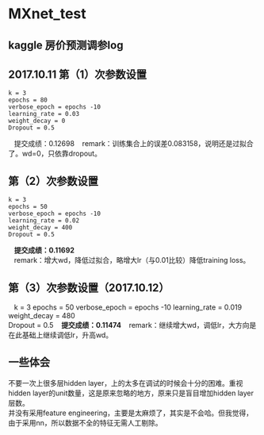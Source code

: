 # MXnet_test
## kaggle 房价预测调参log
## 2017.10.11 第（1）次参数设置
    k = 3
    epochs = 80
    verbose_epoch = epochs -10
    learning_rate = 0.03
    weight_decay = 0
    Dropout = 0.5
    提交成绩：0.12698
    remark：训练集合上的误差0.083158，说明还是过拟合了。wd=0，只依靠dropout。  

## 第（2）次参数设置
    k = 3
    epochs = 50
    verbose_epoch = epochs -10
    learning_rate = 0.02
    weight_decay = 400
    Dropout = 0.5
    **提交成绩：0.11692**  
    remark：增大wd，降低过拟合，略增大lr（与0.01比较）降低training loss。
## 第（3）次参数设置（2017.10.12）
    k = 3
    epochs = 50
    verbose_epoch = epochs -10
    learning_rate = 0.019
    weight_decay = 480  
    Dropout = 0.5
    **提交成绩：0.11474** 
    remark：继续增大wd，调低lr，大方向是在此基础上继续调低lr，升高wd。




## 一些体会
不要一次上很多层hidden layer，上的太多在调试的时候会十分的困难。重视hidden layer的unit数量，这是原来忽略的地方，原来只是盲目增加hidden layer层数。  
并没有采用feature engineering，主要是太麻烦了，其实是不会哈。但我觉得，由于采用nn，所以数据不全的特征无需人工剔除。
